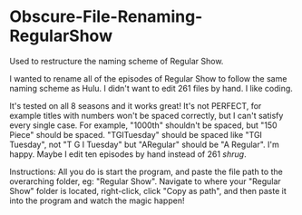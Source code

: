 # Obscure-File-Renaming-RegularShow
Used to restructure the naming scheme of Regular Show.

I wanted to rename all of the episodes of Regular Show to follow the same naming scheme as Hulu.
I didn't want to edit 261 files by hand.
I like coding.

It's tested on all 8 seasons and it works great! 
It's not PERFECT, for example titles with numbers won't be spaced correctly, but I can't satisfy every single case. For example, "1000th" shouldn't be spaced, but "150 Piece" should be spaced. "TGITuesday" should be spaced like "TGI Tuesday", not "T G I Tuesday" but "ARegular" should be "A Regular".
I'm happy. Maybe I edit ten episodes by hand instead of 261 *shrug*.

Instructions: All you do is start the program, and paste the file path to the overarching folder, eg: "Regular Show".
Navigate to where your "Regular Show" folder is located, right-click, click "Copy as path", and then paste it into the program and watch the magic happen!